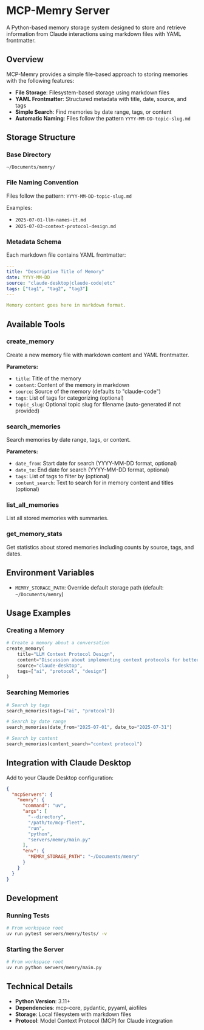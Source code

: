 # MCP-Memry Server

A Python-based memory storage system designed to store and retrieve information from Claude interactions using markdown files with YAML frontmatter.

## Overview

MCP-Memry provides a simple file-based approach to storing memories with the following features:

- **File Storage**: Filesystem-based storage using markdown files
- **YAML Frontmatter**: Structured metadata with title, date, source, and tags
- **Simple Search**: Find memories by date range, tags, or content
- **Automatic Naming**: Files follow the pattern `YYYY-MM-DD-topic-slug.md`

## Storage Structure

### Base Directory
```
~/Documents/memry/
```

### File Naming Convention
Files follow the pattern: `YYYY-MM-DD-topic-slug.md`

Examples:
- `2025-07-01-llm-names-it.md`
- `2025-07-03-context-protocol-design.md`

### Metadata Schema
Each markdown file contains YAML frontmatter:

```yaml
---
title: "Descriptive Title of Memory"
date: YYYY-MM-DD
source: "claude-desktop|claude-code|etc"
tags: ["tag1", "tag2", "tag3"]
---

Memory content goes here in markdown format.
```

## Available Tools

### create_memory
Create a new memory file with markdown content and YAML frontmatter.

**Parameters:**
- `title`: Title of the memory
- `content`: Content of the memory in markdown
- `source`: Source of the memory (defaults to "claude-code")
- `tags`: List of tags for categorizing (optional)
- `topic_slug`: Optional topic slug for filename (auto-generated if not provided)

### search_memories
Search memories by date range, tags, or content.

**Parameters:**
- `date_from`: Start date for search (YYYY-MM-DD format, optional)
- `date_to`: End date for search (YYYY-MM-DD format, optional)
- `tags`: List of tags to filter by (optional)
- `content_search`: Text to search for in memory content and titles (optional)

### list_all_memories
List all stored memories with summaries.

### get_memory_stats
Get statistics about stored memories including counts by source, tags, and dates.

## Environment Variables

- `MEMRY_STORAGE_PATH`: Override default storage path (default: `~/Documents/memry`)

## Usage Examples

### Creating a Memory
```python
# Create a memory about a conversation
create_memory(
    title="LLM Context Protocol Design",
    content="Discussion about implementing context protocols for better AI interactions...",
    source="claude-desktop",
    tags=["ai", "protocol", "design"]
)
```

### Searching Memories
```python
# Search by tags
search_memories(tags=["ai", "protocol"])

# Search by date range
search_memories(date_from="2025-07-01", date_to="2025-07-31")

# Search by content
search_memories(content_search="context protocol")
```

## Integration with Claude Desktop

Add to your Claude Desktop configuration:

```json
{
  "mcpServers": {
    "memry": {
      "command": "uv",
      "args": [
        "--directory",
        "/path/to/mcp-fleet",
        "run",
        "python",
        "servers/memry/main.py"
      ],
      "env": {
        "MEMRY_STORAGE_PATH": "~/Documents/memry"
      }
    }
  }
}
```

## Development

### Running Tests
```bash
# From workspace root
uv run pytest servers/memry/tests/ -v
```

### Starting the Server
```bash
# From workspace root
uv run python servers/memry/main.py
```

## Technical Details

- **Python Version**: 3.11+
- **Dependencies**: mcp-core, pydantic, pyyaml, aiofiles
- **Storage**: Local filesystem with markdown files
- **Protocol**: Model Context Protocol (MCP) for Claude integration